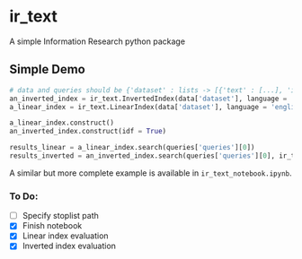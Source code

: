 # ir_text
A simple Information Research python package

## Simple Demo

```python
# data and queries should be {'dataset' : lists -> [{'text' : [...], 'id' = int}]}
an_inverted_index = ir_text.InvertedIndex(data['dataset'], language = 'english')
a_linear_index = ir_text.LinearIndex(data['dataset'], language = 'english')

a_linear_index.construct()
an_inverted_index.construct(idf = True)

results_linear = a_linear_index.search(queries['queries'][0])
results_inverted = an_inverted_index.search(queries['queries'][0], ir_text.Measures.TF)
```
A similar but more complete example is available in ```ir_text_notebook.ipynb```.

### To Do:
- [ ] Specify stoplist path
- [x] Finish notebook
- [x] Linear index evaluation
- [x] Inverted index evaluation
